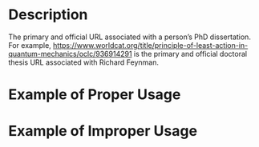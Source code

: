 # Description
The primary and official URL associated with a person’s PhD dissertation. For example, https://www.worldcat.org/title/principle-of-least-action-in-quantum-mechanics/oclc/936914291 is the primary and official doctoral thesis URL associated with Richard Feynman.

# Example of Proper Usage

# Example of Improper Usage